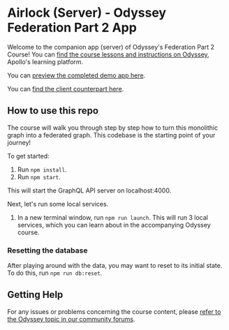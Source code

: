 # Airlock (Server) - Odyssey Federation Part 2 App

Welcome to the companion app (server) of Odyssey's Federation Part 2 Course! You can [find the course lessons and instructions on Odyssey](http://odyssey.apollographql.com), Apollo's learning platform.

You can [preview the completed demo app here](http://odyssey.apollographql.com).

You can [find the client counterpart here](http://odyssey.apollographql.com).

## How to use this repo

The course will walk you through step by step how to turn this monolithic graph into a federated graph. This codebase is the starting point of your journey!

To get started:

1. Run `npm install`.
1. Run `npm start`.

This will start the GraphQL API server on localhost:4000.

Next, let's run some local services.

1. In a new terminal window, run `npm run launch`. This will run 3 local services, which you can learn about in the accompanying Odyssey course.

### Resetting the database

After playing around with the data, you may want to reset to its initial state. To do this, run `npm run db:reset`.

## Getting Help

For any issues or problems concerning the course content, please [refer to the Odyssey topic in our community forums](https://community.apollographql.com/tags/c/help/6/odyssey).